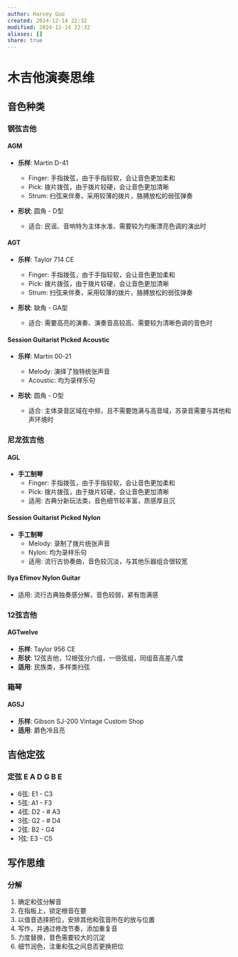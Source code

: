 ```yaml
---
author: Harvey Guo
created: 2024-12-14 22:32
modified: 2024-12-14 22:32
aliases: []
share: true
---
```


# 木吉他演奏思维

## 音色种类

### 钢弦吉他
#### AGM
- **乐样**: Martin D-41
  - Finger: 手指拨弦，由于手指较软，会让音色更加柔和
  - Pick: 拨片拨弦，由于拨片较硬，会让音色更加清晰
  - Strum: 扫弦来伴奏，采用较薄的拨片，胳膊放松的弱弦弹奏

- **形状**: 圆角 - D型
  - 适合: 民谣、音响特为主体水准、需要较为均衡漂亮色调的演出时

#### AGT
- **乐样**: Taylor 714 CE
  - Finger: 手指拨弦，由于手指较软，会让音色更加柔和
  - Pick: 拨片拨弦，由于拨片较硬，会让音色更加清晰
  - Strum: 扫弦来伴奏，采用较薄的拨片，胳膊放松的弱弦弹奏

- **形状**: 缺角 - GA型
  - 适合: 需要高亮的演奏、演奏音高较高、需要较为清晰色调的音色时

#### Session Guitarist Picked Acoustic
- **乐样**: Martin 00-21
  - Melody: 演绎了独特统张声音
  - Acoustic: 均为录样乐句

- **形状**: 圆角 - O型
  - 适合: 主体录音区域在中频，且不需要饱满与高音域，苏录音需要与其他和声环境时

### 尼龙弦吉他
#### AGL
- **手工制琴**
  - Finger: 手指拨弦，由于手指较软，会让音色更加柔和
  - Pick: 拨片拨弦，由于拨片较硬，会让音色更加清晰
  - 适用: 古典分新玩法类，音色细节较丰富，质感厚且沉

#### Session Guitarist Picked Nylon
- **手工制琴**
  - Melody: 录制了拨片统张声音
  - Nylon: 均为录样乐句
  - 适用: 流行古协奏曲，音色较沉淡，与其他乐器组合很较宽

#### Ilya Efimov Nylon Guitar
- 适用: 流行古典独奏感分解，音色较弱，紧有饱满感

### 12弦吉他
#### AGTwelve
- **乐样**: Taylor 956 CE
- **形状**: 12弦吉他，12根弦分六组，一倍弦组，同组音高差八度
- **适用**: 民族类，多样类扫弦

### 箱琴
#### AGSJ
- **乐样**: Gibson SJ-200 Vintage Custom Shop
- **适用**: 爵色冷且亮

## 吉他定弦
### 定弦 E A D G B E
- 6弦: E1 - C3
- 5弦: A1 - F3
- 4弦: D2 - # A3
- 3弦: G2 - # D4
- 2弦: B2 - G4
- 1弦: E3 - C5

## 写作思维
### 分解
1. 确定和弦分解音
2. 在指板上，锁定根音在要
3. 以值音选择把位，安排其他和弦音所在的放与位置
4. 写作，并通过修改节奏，添加重复音
5. 力度替换，音色需要较大的沉淀
6. 细节润色，注重和弦之间息否更换把位
